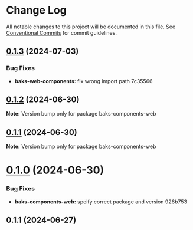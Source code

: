 # Change Log

All notable changes to this project will be documented in this file.
See [Conventional Commits](https://conventionalcommits.org) for commit guidelines.

## [0.1.3](/compare/baks-components-web@0.1.2...baks-components-web@0.1.3) (2024-07-03)


### Bug Fixes

* **baks-web-components:** fix wrong import path 7c35566





## [0.1.2](/compare/baks-components-web@0.1.1...baks-components-web@0.1.2) (2024-06-30)

**Note:** Version bump only for package baks-components-web





## [0.1.1](/compare/baks-components-web@0.1.0...baks-components-web@0.1.1) (2024-06-30)

**Note:** Version bump only for package baks-components-web





# [0.1.0](/compare/baks-components-web@0.1.0...baks-components-web@0.1.0) (2024-06-30)


### Bug Fixes

* **baks-components-web:** speify correct package and version 926b753



## 0.1.1 (2024-06-27)
